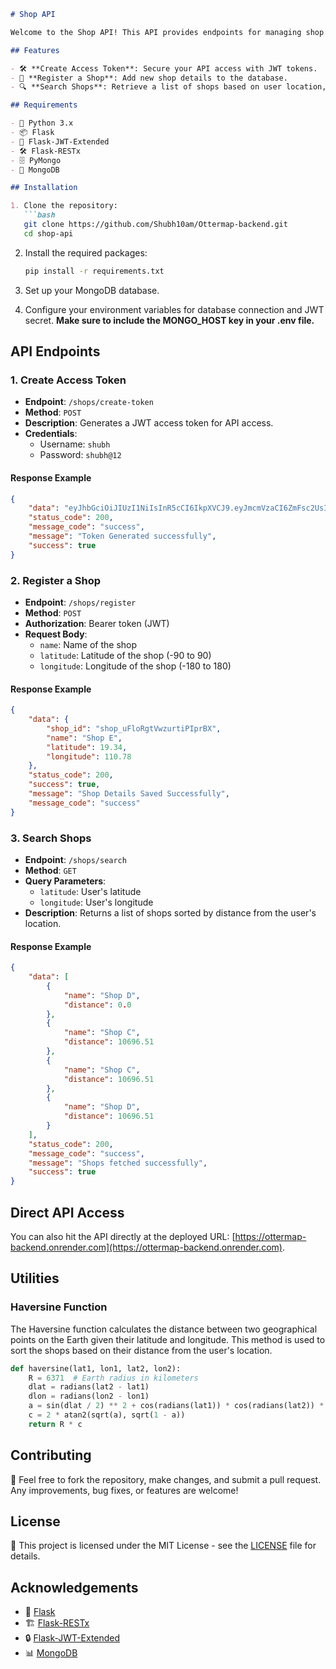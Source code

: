 
```markdown
# Shop API

Welcome to the Shop API! This API provides endpoints for managing shop details, including registration, token creation, and searching for shops based on geographical location. The API uses Flask, Flask-RESTx, and MongoDB as the database.

## Features

- 🛠️ **Create Access Token**: Secure your API access with JWT tokens.
- 🏪 **Register a Shop**: Add new shop details to the database.
- 🔍 **Search Shops**: Retrieve a list of shops based on user location, sorted by distance.

## Requirements

- 🐍 Python 3.x
- 📦 Flask
- 🔑 Flask-JWT-Extended
- 🛠️ Flask-RESTx
- 🗄️ PyMongo
- 🐘 MongoDB

## Installation

1. Clone the repository:
   ```bash
   git clone https://github.com/Shubh10am/Ottermap-backend.git
   cd shop-api
   ```

2. Install the required packages:
   ```bash
   pip install -r requirements.txt
   ```

3. Set up your MongoDB database.

4. Configure your environment variables for database connection and JWT secret. **Make sure to include the MONGO_HOST key in your .env file.**

## API Endpoints

### 1. Create Access Token 

- **Endpoint**: `/shops/create-token`
- **Method**: `POST`
- **Description**: Generates a JWT access token for API access.
- **Credentials**: 
  - Username: `shubh`
  - Password: `shubh@12`

#### Response Example
```json
{
    "data": "eyJhbGciOiJIUzI1NiIsInR5cCI6IkpXVCJ9.eyJmcmVzaCI6ZmFsc2UsImlhdCI6MTcyOTI3MzE1NiwianRpIjoiNTkzODNiNzItMzI0Yy00ODRlLWEwZmUtY2U4ZGJkMDEzNDY2IiwidHlwZSI6ImFjY2VzcyIsImlkZW50aXR5Ijoic2h1YmgiLCJuYmYiOjE3MjkyNzMxNTYsImV4cCI6MTcyOTI3NDA1Nn0.hMSU5uDnCDFvjx6R82QjgBr7tZKieVEt4mmajCIQ7IE",
    "status_code": 200,
    "message_code": "success",
    "message": "Token Generated successfully",
    "success": true
}
```

### 2. Register a Shop

- **Endpoint**: `/shops/register`
- **Method**: `POST`
- **Authorization**: Bearer token (JWT)
- **Request Body**:
  - `name`: Name of the shop
  - `latitude`: Latitude of the shop (-90 to 90)
  - `longitude`: Longitude of the shop (-180 to 180)

#### Response Example
```json
{
    "data": {
        "shop_id": "shop_uFloRgtVwzurtiPIprBX",
        "name": "Shop E",
        "latitude": 19.34,
        "longitude": 110.78
    },
    "status_code": 200,
    "success": true,
    "message": "Shop Details Saved Successfully",
    "message_code": "success"
}
```

### 3. Search Shops

- **Endpoint**: `/shops/search`
- **Method**: `GET`
- **Query Parameters**:
  - `latitude`: User's latitude
  - `longitude`: User's longitude
- **Description**: Returns a list of shops sorted by distance from the user's location.

#### Response Example
```json
{
    "data": [
        {
            "name": "Shop D",
            "distance": 0.0
        },
        {
            "name": "Shop C",
            "distance": 10696.51
        },
        {
            "name": "Shop C",
            "distance": 10696.51
        },
        {
            "name": "Shop D",
            "distance": 10696.51
        }
    ],
    "status_code": 200,
    "message_code": "success",
    "message": "Shops fetched successfully",
    "success": true
}
```

## Direct API Access

You can also hit the API directly at the deployed URL: [https://ottermap-backend.onrender.com](https://ottermap-backend.onrender.com).

## Utilities

### Haversine Function

The Haversine function calculates the distance between two geographical points on the Earth given their latitude and longitude. This method is used to sort the shops based on their distance from the user's location.

```python
def haversine(lat1, lon1, lat2, lon2):
    R = 6371  # Earth radius in kilometers
    dlat = radians(lat2 - lat1)
    dlon = radians(lon2 - lon1)
    a = sin(dlat / 2) ** 2 + cos(radians(lat1)) * cos(radians(lat2)) * sin(dlon / 2) ** 2
    c = 2 * atan2(sqrt(a), sqrt(1 - a))
    return R * c
```

## Contributing

🤝 Feel free to fork the repository, make changes, and submit a pull request. Any improvements, bug fixes, or features are welcome!

## License

📜 This project is licensed under the MIT License - see the [LICENSE](LICENSE) file for details.

## Acknowledgements

- 🍔 [Flask](https://flask.palletsprojects.com/)
- 🏗️ [Flask-RESTx](https://flask-restx.readthedocs.io/)
- 🔒 [Flask-JWT-Extended](https://flask-jwt-extended.readthedocs.io/)
- 📊 [MongoDB](https://www.mongodb.com/)
```
